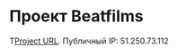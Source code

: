 # Проект Beatfilms

T[Project URL](https://beatfilms.project.ru.nomoredomains.work/).
Публичный IP: 51.250.73.112
